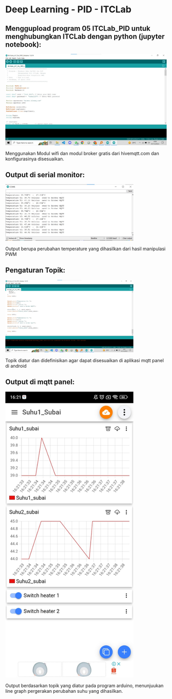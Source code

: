 
# Deep Learning - PID - ITCLab

## Menggupload program 05 ITCLab_PID untuk menghubungkan ITCLab dengan python (jupyter notebook):

<p>
  <img src="https://github.com/subaaaiii/Mikrokontroller/blob/main/IOT%20on%20off%20PWM/Input.jpg" alt="" class="img-responsive" width="700">
</p>
Menggunakan Modul wifi dan modul broker gratis dari hivemqtt.com dan konfigurasinya disesuaikan.

## Output di serial monitor:

<p>
  <img src="https://github.com/subaaaiii/Mikrokontroller/blob/main/IOT%20on%20off%20PWM/Output.jpg" alt="" class="img-responsive" width="400">
</p>
Output berupa perubahan temperature yang dihasilkan dari hasil manipulasi PWM

## Pengaturan Topik:

<p>
  <img src="https://github.com/subaaaiii/Mikrokontroller/blob/main/IOT%20on%20off%20PWM/Topik.jpg" alt="" class="img-responsive" width="400">
</p>
Topik diatur dan didefinisikan agar dapat disesuaikan di aplikasi mqtt panel di android

## Output di mqtt panel:

<p>
  <img src="https://github.com/subaaaiii/Mikrokontroller/blob/main/IOT%20on%20off%20PWM/Panel.jpg" alt="" class="img-responsive" width="400">
</p>
Output berdasarkan topik yang diatur pada program arduino, menunjuukan line graph pergerakan perubahan suhu yang dihasilkan.




